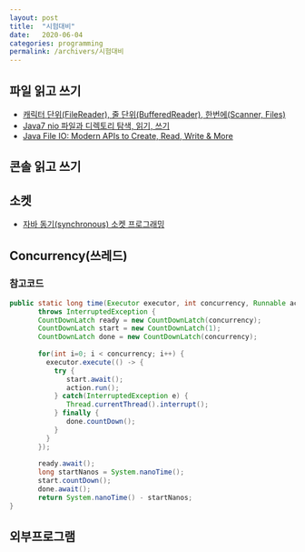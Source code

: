 ```yaml
---
layout: post
title:  "시험대비"
date:   2020-06-04
categories: programming
permalink: /archivers/시험대비
---
```


## 파일 읽고 쓰기
- [캐릭터 단위(FileReader), 줄 단위(BufferedReader), 한번에(Scanner, Files)](https://jeong-pro.tistory.com/69)
- [Java7 nio 파일과 디렉토리 탐색, 읽기, 쓰기](http://blog.naver.com/PostView.nhn?blogId=minis24&logNo=220686733911&parentCategoryNo=&categoryNo=82&viewDate=&isShowPopularPosts=false&from=postView)
- [Java File IO: Modern APIs to Create, Read, Write & More](https://www.marcobehler.com/guides/java-files)
## 콘솔 읽고 쓰기
## 소켓
- [자바 동기(synchronous) 소켓 프로그래밍](https://jdm.kr/blog/154)
## Concurrency(쓰레드)
### 참고코드
  ```java
  public static long time(Executor executor, int concurrency, Runnable action)
         throws InterruptedException {
         CountDownLatch ready = new CountDownLatch(concurrency);
         CountDownLatch start = new CountDownLatch(1);
         CountDownLatch done = new CountDownLatch(concurrency);
         
         for(int i=0; i < concurrency; i++) {
           executor.execute(() -> {
             try {
                start.await();
                action.run();
             } catch(InterruptedException e) {
                Thread.currentThread().interrupt();
             } finally {
                done.countDown();
             }
           }
         });
         
         ready.await();
         long startNanos = System.nanoTime();
         start.countDown();
         done.await();
         return System.nanoTime() - startNanos;
  }
  ```
## 외부프로그램
